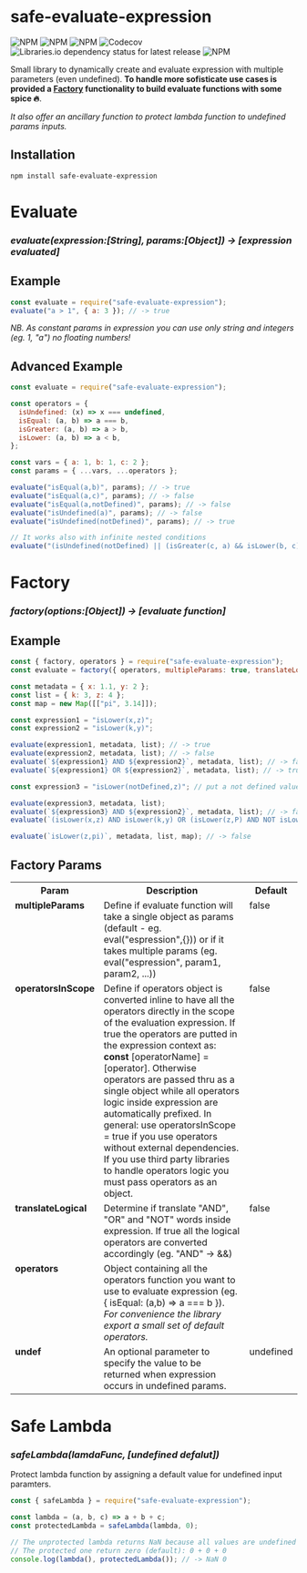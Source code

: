 # safe-evaluate-expression

![NPM](https://img.shields.io/npm/v/safe-evaluate-expression/latest)
![NPM](https://img.shields.io/npm/dw/safe-evaluate-expression)
![NPM](https://img.shields.io/npm/l/safe-evaluate-expression)
![Codecov](https://img.shields.io/codecov/c/gh/ttessarolo/safe-evaluate-expression)
![Libraries.io dependency status for latest release](https://img.shields.io/librariesio/release/npm/safe-evaluate-expression)
![NPM](https://img.shields.io/badge/4R3S-PR0DUCT10N-magenta)

Small library to dynamically create and evaluate expression with multiple parameters (even undefined). **To handle more sofisticate use cases is provided a [Factory](#factory) functionality to build evaluate functions with some spice 🔥**.

_It also offer an ancillary function to protect lambda function to undefined params inputs._

## Installation

```
npm install safe-evaluate-expression
```

# Evaluate

### _evaluate(expression:[String], params:[Object]) -> [expression evaluated]_

## Example

```javascript
const evaluate = require("safe-evaluate-expression");
evaluate("a > 1", { a: 3 }); // -> true
```

_NB. As constant params in expression you can use only string and integers (eg. 1, "a") no floating numbers!_

## Advanced Example

```javascript
const evaluate = require("safe-evaluate-expression");

const operators = {
  isUndefined: (x) => x === undefined,
  isEqual: (a, b) => a === b,
  isGreater: (a, b) => a > b,
  isLower: (a, b) => a < b,
};

const vars = { a: 1, b: 1, c: 2 };
const params = { ...vars, ...operators };

evaluate("isEqual(a,b)", params); // -> true
evaluate("isEqual(a,c)", params); // -> false
evaluate("isEqual(a,notDefined)", params); // -> false
evaluate("isUndefined(a)", params); // -> false
evaluate("isUndefined(notDefined)", params); // -> true

// It works also with infinite nested conditions
evaluate("(isUndefined(notDefined) || (isGreater(c, a) && isLower(b, c))) && isEqual(a,1)", params); // -> true
```

# Factory

### _factory(options:[Object]) -> [evaluate function]_

## Example

```javascript
const { factory, operators } = require("safe-evaluate-expression");
const evaluate = factory({ operators, multipleParams: true, translateLogical: true });

const metadata = { x: 1.1, y: 2 };
const list = { k: 3, z: 4 };
const map = new Map([["pi", 3.14]]);

const expression1 = "isLower(x,z)";
const expression2 = "isLower(k,y)";

evaluate(expression1, metadata, list); // -> true
evaluate(expression2, metadata, list); // -> false
evaluate(`${expression1} AND ${expression2}`, metadata, list); // -> false
evaluate(`${expression1} OR ${expression2}`, metadata, list); // -> true

const expression3 = "isLower(notDefined,z)"; // put a not defined value

evaluate(expression3, metadata, list);
evaluate(`${expression3} AND ${expression2}`, metadata, list); // -> false
evaluate(`(isLower(x,z) AND isLower(k,y) OR (isLower(z,P) AND NOT isLower(P,k)))`, metadata, list);

evaluate(`isLower(z,pi)`, metadata, list, map); // -> false
```

## Factory Params

<table>
<tr>
<th>Param</th><th>Description</th><th>Default</th>
</tr>
<tr>
  <td style="vertical-align:top"><b>multipleParams</b></td>
  <td>
  Define if evaluate function will take a single object as params (default - eg. eval("espression",{})) or if it takes multiple params (eg. eval("espression", param1, param2, ...))
  </td>
  <td style="vertical-align:top">false</td>
</tr>
<tr>
  <td style="vertical-align:top"><b>operatorsInScope</b></td>
  <td>
  Define if operators object is converted inline to have all the operators directly in the scope of the evaluation expression. If true the operators are putted in the expression context as: <b>const</b> [operatorName] = [operator]. Otherwise operators are passed thru as a single object while all operators logic inside expression are automatically prefixed. In general: use operatorsInScope = true if you use operators without external dependencies. If you use third party libraries to handle operators logic you must pass operators as an object. 
  </td>
  <td style="vertical-align:top">false</td>
</tr>
<tr>
  <td style="vertical-align:top"><b>translateLogical</b></td>
  <td>
  Determine if translate "AND", "OR" and "NOT" words inside expression. If true all the logical operators are converted accordingly (eg. "AND" -> &&)
  </td>
  <td style="vertical-align:top">false</td>
</tr>
<tr>
  <td  style="vertical-align:top"><b>operators</b></td>
  <td>
  Object containing all the operators function you want to use to evaluate expression (eg. { isEqual: (a,b) => a === b }). <i>For convenience the library export a small set of default operators.</i>
  </td>
  <td></td>
</tr>
<tr>
  <td  style="vertical-align:top"><b>undef</b>
  </td>
  <td>
    An optional parameter to specify the value to be returned when expression occurs in undefined params.
  </td>
  <td style="vertical-align:top">undefined</td>
</tr>
</table>

# Safe Lambda

### _safeLambda(lamdaFunc, [undefined defalut])_

Protect lambda function by assigning a default value for undefined input paramters.

```javascript
const { safeLambda } = require("safe-evaluate-expression");

const lambda = (a, b, c) => a + b + c;
const protectedLambda = safeLambda(lambda, 0);

// The unprotected lambda returns NaN because all values are undefined
// The protected one return zero (default): 0 + 0 + 0
console.log(lambda(), protectedLambda()); // -> NaN 0
```
